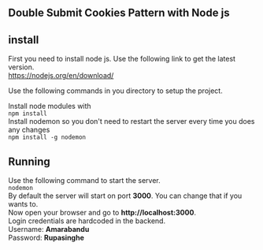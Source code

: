## Double Submit Cookies Pattern with Node js

## install

First you need to install node js. Use the following link to get the latest version.
<br>
https://nodejs.org/en/download/

Use the following commands in you directory to setup the project.
<br>

Install node modules with 
<br>
`npm install` 
<br>
Install nodemon so you don't need to restart the server every time you does any changes 
<br>`npm install -g nodemon`

## Running 

Use the following command to start the server.
<br>
`nodemon`
<br>
By default the server will start on port **3000**. You can change that if you wants to.
<br>
Now open your browser and go to **http://localhost:3000**.
<br>
Login credentials are hardcoded in the backend.
<br>
Username: **Amarabandu** 
<br>
Password: **Rupasinghe**